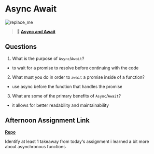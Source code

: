 # Async Await

![replace_me](https://codeworks.blob.core.windows.net/public/assets/img/illustrations/placeholder.svg)

> **📖 [Async and Await](https://codeworksacademy.com/fs-student-guide/resources/wk4/03-Async-Await)**

## Questions

1. What is the purpose of `Async`/`Await`?
- to wait for a promise to resolve before continuing with the code
2. What must you do in order to  `await` a promise inside of a function?
- use async before the function that handles the promise
3. What are some of the primary benefits of `Async`/`Await`?
- it allows for better readability and maintainability
## Afternoon Assignment Link

**[Repo](https://github.com/BrysonBloom/pokedex)**

Identify at least 1 takeaway from today's assignment
i learned a bit more about asynchronous functions
